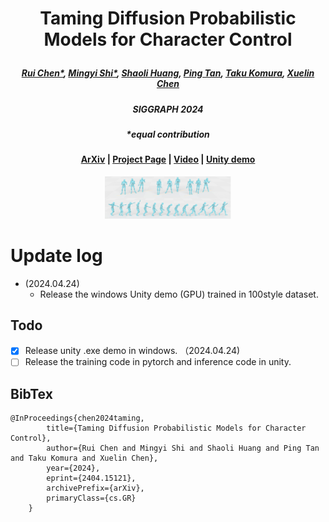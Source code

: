  # <p align="center"> Taming Diffusion Probabilistic Models for Character Control </p>

 #####  <p align="center"> [Rui Chen*](https://aruichen.github.io/), [Mingyi Shi*](https://rubbly.cn/), [Shaoli Huang](https://scholar.google.com/citations?user=o31BPFsAAAAJ&hl=en), [Ping Tan](https://ece.hkust.edu.hk/pingtan), [Taku Komura](https://scholar.google.com.hk/citations?user=TApLOhkAAAAJ&hl=en), [Xuelin Chen](https://xuelin-chen.github.io/)</p>
 ##### <p align="center"> SIGGRAPH 2024
 ##### <p align="center"> *equal contribution
 
#### <p align="center">[ArXiv](https://arxiv.org/abs/2404.15121) | [Project Page](https://aiganimation.github.io/CAMDM/) | [Video](https://www.youtube.com/watch?v=rUAez9tytAA) | [Unity demo](https://drive.google.com/file/d/1NYXP-fbEegErfaIgtHXvvrrfLXUSqYXg/view?usp=sharing)</p>

<p align="center">
  <img width="40%" src="assets/camdm.png"/>
</p>

# Update log
- (2024.04.24) 
  - Release the windows Unity demo (GPU) trained in 100style dataset.

## Todo
- [x] Release unity .exe demo in windows. （2024.04.24)
- [ ] Release the training code in pytorch and inference code in unity.

## BibTex
```
@InProceedings{chen2024taming,
        title={Taming Diffusion Probabilistic Models for Character Control},
        author={Rui Chen and Mingyi Shi and Shaoli Huang and Ping Tan and Taku Komura and Xuelin Chen},
        year={2024},
        eprint={2404.15121},
        archivePrefix={arXiv},
        primaryClass={cs.GR}
    }
```
